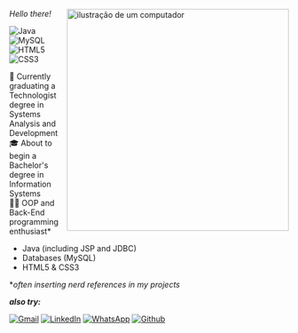
<bold><i>Hello there!</i></bold>
<img src="https://raw.githubusercontent.com/MicaelliMedeiros/micaellimedeiros/master/image/computer-illustration.png" alt="ilustração de um computador" min-width="400px" max-width="400px" width="400px" align="right"><br>

![Java](https://img.shields.io/badge/Java-JSP-f89820)
![MySQL](https://img.shields.io/badge/Database-MySQL-00758f)
![HTML5](https://img.shields.io/badge/HTML5--orange)
![CSS3](https://img.shields.io/badge/CSS3--blue)

<p>
📖 Currently graduating a Technologist degree in Systems Analysis and Development <br>
🎓 About to begin a Bachelor's degree in Information Systems <br>
👨‍💻 OOP and Back-End programming enthusiast* <br>
</p>

- Java (including JSP and JDBC)
- Databases (MySQL)
- HTML5 & CSS3

*<i>often inserting nerd references in my projects </i><br>

***also try:***

<p align="left">
  <a href="mailto:alexandrenicolas509@gmail.com" title="Gmail">
  <img src="https://img.shields.io/badge/-Gmail-FF0000?style=flat-square&labelColor=FF0000&logo=gmail&logoColor=white&link=mailto:alexandrenicolas509@gmail.com" alt="Gmail"/></a>
  <a href="https://www.linkedin.com/in/nicolas-alexandre-58a364281" title="LinkedIn">
  <img src="https://img.shields.io/badge/-Linkedin-0e76a8?style=flat-square&logo=Linkedin&logoColor=white&link=https://www.linkedin.com/in/nicolas-alexandre-58a364281" alt="LinkedIn"/></a>
  <a href="https://whatsa.me/5511981157958/?t=Ol%C3%A1!%20Vim%20pelo%20seu%20Github,%20e%20queria%20entrar%20em%20contato%20para%20conversar" title="WhatsApp">
  <img src="https://img.shields.io/badge/-WhatsApp-25d366?style=flat-square&labelColor=25d366&logo=whatsapp&logoColor=white&link=https://whatsa.me/5511981157958/?t=Ol%C3%A1!%20Vim%20pelo%20seu%20Github,%20e%20queria%20entrar%20em%20contato%20para%20conversar" alt="WhatsApp"/></a>
  <a href="https://github.com/nck-alx" title="GitHub">
  <img src="https://img.shields.io/badge/-Github-000000?style=flat-square&labelColor=000000&logo=github&logoColor=white&link=https://github.com/nck-alx" alt="Github"/></a>
</p>
